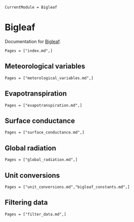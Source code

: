 ```@meta
CurrentModule = Bigleaf
```

# Bigleaf
Documentation for [Bigleaf](https://github.com/bgctw/Bigleaf.jl).

```@contents
Pages = ["index.md",]
```
## Meteorological variables
```@index
Pages = ["metorological_variables.md",]
```

## Evapotranspiration
```@index
Pages = ["evapotranspiration.md",]
```

## Surface conductance
```@index
Pages = ["surface_conductance.md",]
```

## Global radiation
```@index
Pages = ["global_radiation.md",]
```

## Unit conversions
```@index
Pages = ["unit_conversions.md","bigleaf_constants.md",]
```

## Filtering data
```@index
Pages = ["filter_data.md",]
```


